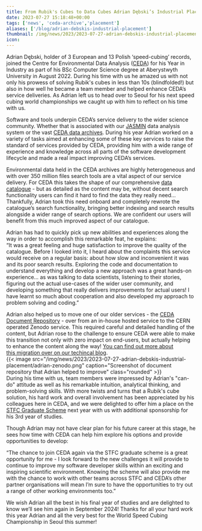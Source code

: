```yaml
---
title: From Rubik's Cubes to Data Cubes Adrian Dębski’s Industrial Placement year with CEDA
date: 2023-07-27 15:18:48+00:00
tags: ['news', 'ceda-archive','placement']
aliases: ['/blog/adrian-debskis-industrial-placement']
thumbnail: /img/news/2023/2023-07-27-adrian-debskis-industrial-placement/adrian-rubiks.png
icon: 
---
```


Adrian Dębski, holder of 3 European and 13 Polish ‘speed-cubing’ records, joined the Centre for Environmental Data Analysis ([CEDA](https://www.ceda.ac.uk/)) for his Year in Industry as part of his BSc Computer Science degree at Aberystwyth University in August 2022. During his time with us he amazed us with not only his prowess of solving Rubik's cubes in less than 10s (blindfolded!) but also in how well he became a team member and helped enhance CEDA’s service deliveries. As Adrian left us to head over to Seoul for his next speed cubing world championships we caught up with him to reflect on his time with us.  
  
Software and tools underpin CEDA’s service delivery to the wider science community. Whether that is associated with our [JASMIN](https://jasmin.ac.uk/) data analysis system or the vast [CEDA data archives](https://archive.ceda.ac.uk/). During his year Adrian worked on a variety of tasks aimed at enhancing some of these key services to raise the standard of services provided by CEDA, providing him with a wide range of experience and knowledge across all parts of the software development lifecycle and made a real impact improving CEDA’s services.  
  
Environmental data held in the CEDA archives are highly heterogeneous and with over 350 million files search tools are a vital aspect of our service delivery. For CEDA this takes the shape of our comprehensive [data catalogue](https://catalogue.ceda.ac.uk/) - but as detailed as the content may be, without decent search functionality users can find it hard to find the data they really need… Thankfully, Adrian took this need onboard and completely rewrote the catalogue’s search functionality, bringing better indexing and search results alongside a wider range of search options. We are confident our users will benefit from this much improved aspect of our catalogue.
  
Adrian has had to quickly pick up new abilities and experiences along the way in order to accomplish this remarkable feat, he explains:  
“It was a great feeling and huge satisfaction to improve the quality of the catalogue. Before I looked into it, I heard about the complaints this service would receive on a regular basis: about how slow and inconvenient it was and its poor search results. Exploring the code and documentation to understand everything and develop a new approach was a great hands-on experience… as was talking to data scientists, listening to their stories, figuring out the actual use-cases of the wider user community, and developing something that really delivers improvements for actual users! I have learnt so much about cooperation and also developed my approach to problem solving and coding.”  
  
Adrian also helped us to move one of our older services - the [CEDA Document Repository](https://zenodo.org/communities/ceda-document-repository) - over from an in-house hosted service to the CERN operated Zenodo service. This required careful and detailed handling of the content, but Adrian rose to the challenge to ensure CEDA were able to make this transition not only with zero impact on end-users, but actually helping to enhance the content along the way! [You can find out more about this migration over on our techincal blog](https://techblog.ceda.ac.uk/2023/05/25/cedadocs-transfer.html).  
{{< image src="/img/news/2023/2023-07-27-adrian-debskis-industrial-placement/adrian-zenodo.png"  caption="Screenshot of document repository that Adrian helped to improve" class="rounded" >}}  
During his time with us, team members were impressed by Adrian's "can-do" attitude as well as his remarkable intuition, analytical thinking, and problem-solving skills. With more twists and turns that a Rubik's cube solution, his hard work and overall involvement has been appreciated by his colleagues here in CEDA, and we were delighted to offer him a place on the [STFC Graduate Scheme](https://stfccareers.co.uk/graduates) next year with us with additional sponsorship for his 3rd year of studies.  
  
Though Adrian may not have clear plan for his future career at this stage, he sees how time with CEDA can help him explore his options and provide opportunities to develop:  
  
“The chance to join CEDA again via the STFC graduate scheme is a great opportunity for me - I look forward to the new challenges it will provide to continue to improve my software developer skills within an exciting and inspiring scientific environment. Knowing the scheme will also provide me with the chance to work with other teams across STFC and CEDA’s other partner organisations will mean I’m sure to have the opportunities to try out a range of other working environments too.”  
  
We wish Adrian all the best in his final year of studies and are delighted to know we’ll see him again in September 2024! Thanks for all your hard work this year Adrian and all the very best for the World Speed Cubing Championship in Seoul this summer!
